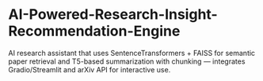 # AI-Powered-Research-Insight-Recommendation-Engine
AI research assistant that uses SentenceTransformers + FAISS for semantic paper retrieval and T5-based summarization with chunking — integrates Gradio/Streamlit and arXiv API for interactive use.
